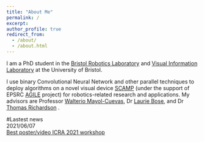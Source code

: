 ```yaml
---
title: "About Me"
permalink: /
excerpt: 
author_profile: true
redirect_from: 
  - /about/
  - /about.html
---
```

I am a PhD student in the [Bristol Robotics Laboratory](https://www.bristolroboticslab.com/) and [Visual Information Laboratory](https://vilab.blogs.bristol.ac.uk/) at the University of Bristol. 

I use binary Convolutional Neural Network and other parallel techniques to deploy algorithms on a novel visual device [SCAMP](https://personalpages.manchester.ac.uk/staff/jianing.chen/scamp5d_lib_doc_html/index.html) (under the support of EPSRC [AGILE](https://sites.google.com/view/project-agile/home) project) for robotics-related research and applications. My advisors are Professor [Walterio Mayol-Cuevas](http://people.cs.bris.ac.uk/~wmayol//), Dr [Laurie Bose](https://scholar.google.co.uk/citations?hl=en&user=HRkkhyIAAAAJ&view_op=list_works&sortby=pubdate), and Dr [Thomas Richardson](http://www.bristol.ac.uk/engineering/people/tom-s-richardson/overview.html) .

#Lastest news  
2021/06/07  
[Best poster/video ICRA 2021 workshop](https://sites.google.com/view/onsvp-icra-2021-workshop/home#h.s7iav5hwmnnn)  
